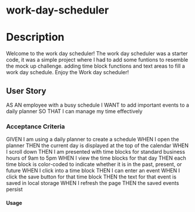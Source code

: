# work-day-scheduler

<h1>Description</h1>
Welcome to the work day scheduler!
The work day scheduler was a starter code, it was a simple project where 
I had to add some funtions to resemble the mock up challenge. adding time block functions and text areas to fill a work day schedule. Enjoy the Work day scheduler!

<h2>User Story</h2>
AS AN employee with a busy schedule
I WANT to add important events to a daily planner
SO THAT I can manage my time effectively

<h3>Acceptance Criteria</h3>
GIVEN I am using a daily planner to create a schedule
WHEN I open the planner
THEN the current day is displayed at the top of the calendar
WHEN I scroll down
THEN I am presented with time blocks for standard business hours of 9am to 5pm
WHEN I view the time blocks for that day
THEN each time block is color-coded to indicate whether it is in the past, present, or future
WHEN I click into a time block
THEN I can enter an event
WHEN I click the save button for that time block
THEN the text for that event is saved in local storage
WHEN I refresh the page
THEN the saved events persist



<h4>Usage</h4>
